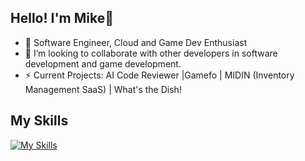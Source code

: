## Hello! I'm Mike👋 

- 🌱 Software Engineer, Cloud and Game Dev Enthusiast
- 👯 I’m looking to collaborate with other developers in software development and game development.
- ⚡ Current Projects: AI Code Reviewer |Gamefo | MIDIN (Inventory Management SaaS) | What's the Dish! 

## My Skills
[![My Skills](https://skillicons.dev/icons?i=gcp,fastapi,py,postgres,cs,cpp,ts,aws,unreal,discord,bots,docker,django,dotnet,git,html,css,linux,mongodb,nextjs,nodejs,postman,tailwind,&perline=12)]()


